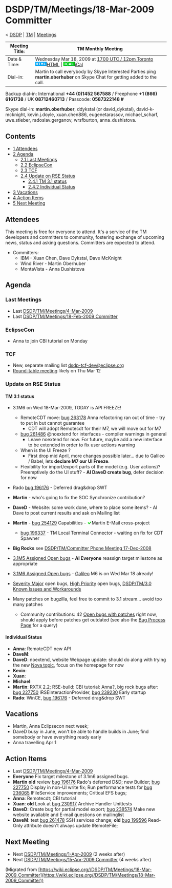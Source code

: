 

DSDP/TM/Meetings/18-Mar-2009 Committer
======================================

< [DSDP](https://wiki.eclipse.org/DSDP "DSDP")‎ | [TM](./TM "DSDP/TM")‎ | [Meetings](./Meetings "DSDP/TM/Meetings")

| Meeting Title: | **TM Monthly Meeting** |
| --- | --- |
| Date & Time: | Wednesday Mar 18, 2009 at [1700 UTC / 12pm Toronto](http://www.timeanddate.com/worldclock/fixedtime.html?month=3&day=18&year=2009&hour=17&min=00&sec=0&p1=0)   ![Html.gif](./images/Html.gif)[HTML](http://www.google.com/calendar/embed?src=vn70im36r00qeusu8nme50cils@group.calendar.google.com&ctz=Canada/Toronto) \| ![Ical.gif](./images/Ical.gif)[iCal](http://www.google.com/calendar/ical/vn70im36r00qeusu8nme50cils@group.calendar.google.com/public/basic.ics) |
| Dial-in: | Martin to call everybody by Skype   Interested Parties ping **martin.oberhuber** on Skype Chat for getting added to the call. |

Backup dial-in: International **+44 (0)1452 567588** / Freephone **+1 (866) 6161738** / UK **08712460713** / Passcode: **0587322148 #**

Skype dial-in: **martin.oberhuber**, ddykstal (or david\_dykstal), david-k-mcknight, kevin.j.doyle, xuan.chen886, eugenetarassov, michael\_scharf, uwe.stieber, radoslav.gerganov, wrsfburton, anna_dushistova.  

Contents
--------

*   [1 Attendees](#Attendees)
*   [2 Agenda](#Agenda)
    *   [2.1 Last Meetings](#Last-Meetings)
    *   [2.2 EclipseCon](#EclipseCon)
    *   [2.3 TCF](#TCF)
    *   [2.4 Update on RSE Status](#Update-on-RSE-Status)
        *   [2.4.1 TM 3.1 status](#TM-3.1-status)
        *   [2.4.2 Individual Status](#Individual-Status)
*   [3 Vacations](#Vacations)
*   [4 Action Items](#Action-Items)
*   [5 Next Meeting](#Next-Meeting)

Attendees
---------

This meeting is free for everyone to attend. It's a service of the TM developers and committers to community, fostering exchange of upcoming news, status and asking questions. Committers are expected to attend.

*   Committers:
    *   IBM - Xuan Chen, Dave Dykstal, Dave McKnight
    *   Wind River - Martin Oberhuber
    *   MontaVista - Anna Dushistova

  

Agenda
------

### Last Meetings

*   Last [DSDP/TM/Meetings/4-Mar-2009](./4-Mar-2009 "DSDP/TM/Meetings/4-Mar-2009")
*   Last [DSDP/TM/Meetings/18-Feb-2009 Committer](./18-Feb-2009_Committer "DSDP/TM/Meetings/18-Feb-2009 Committer")

### EclipseCon

*   Anna to join CBI tutorial on Monday

### TCF

*   New, separate mailing list [dsdp-tcf-dev@eclipse.org](https://dev.eclipse.org/mailman/listinfo/dsdp-tcf-dev)
*   [Round-table meeting](http://dev.eclipse.org/mhonarc/lists/dsdp-tcf-dev/msg00001.html) likely on Thu Mar 12

### Update on RSE Status

#### TM 3.1 status

*   3.1M6 on Wed 18-Mar-2009, TODAY is API FREEZE!
    *   RemoteCDT move: [bug 263178](https://bugs.eclipse.org/bugs/show_bug.cgi?id=263178) Anna refactoring ran out of time - try to put in but cannot guarantee
        *   CDT will adopt Remotecdt for their M7, we will move out for M7
    *   [bug 261486](https://bugs.eclipse.org/bugs/show_bug.cgi?id=261486) @noextend for interfaces - compiler warnings in general
        *   Leave noextend for now. For future, maybe add a new interface to be extended in order to fix user actions warning
    *   When is the UI Freeze ?
        *   First drop mid April, more changes possible later... due to Galileo / Babel, lets **declare M7 our UI Freeze**.
    *   Flexibility for import/export parts of the model (e.g. User actions)? Preemptively do the UI stuff? - **AI DaveD create bug**, defer decision for now
*   Rado [bug 196176](https://bugs.eclipse.org/bugs/show_bug.cgi?id=196176) \- Deferred drag&drop SWT
*   **Martin** \- who's going to fix the SOC Synchronize contribution?
*   **DaveD** \- Website: some work done, where to place some items? - AI Dave to post current results and ask on Mailing list
*   **Martin** \- [bug 254129](https://bugs.eclipse.org/bugs/show_bug.cgi?id=254129) Capabilities - ![Ok green.gif](./images/Ok_green.gif)Martin E-Mail cross-project
    *   [bug 196337](https://bugs.eclipse.org/bugs/show_bug.cgi?id=196337) \- TM Local Terminal Connector - waiting on fix for CDT Spawner

*   **Big Rocks** see [DSDP/TM/Committer Phone Meeting 17-Dec-2008](./Committer_Phone_Meeting_17-Dec-2008 "DSDP/TM/Committer Phone Meeting 17-Dec-2008")
*   [3.1M5 Assigned Open bugs](https://bugs.eclipse.org/bugs/buglist.cgi?query_format=advanced&product=Target+Management&target_milestone=3.0&target_milestone=3.0.1&target_milestone=3.0.2&target_milestone=3.1+M2&target_milestone=3.1+M3&target_milestone=3.1+M4&target_milestone=3.1+M5&bug_status=UNCONFIRMED&bug_status=NEW&bug_status=ASSIGNED&bug_status=REOPENED&cmdtype=doit) \- **AI Everyone** reassign target milestone as appropriate
*   [3.1M6 Assigned Open bugs](https://bugs.eclipse.org/bugs/buglist.cgi?query_format=advanced&product=Target+Management&target_milestone=3.1+M6&bug_status=UNCONFIRMED&bug_status=NEW&bug_status=ASSIGNED&bug_status=REOPENED&cmdtype=doit) \- [Galileo](https://wiki.eclipse.org/Galileo "Galileo") M6 is on Wed Mar 18 already!
*   [Severity Major](https://bugs.eclipse.org/bugs/buglist.cgi?query_format=advanced&classification=DSDP&product=Target+Management&bug_status=UNCONFIRMED&bug_status=NEW&bug_status=ASSIGNED&bug_status=REOPENED&bug_severity=blocker&bug_severity=critical&bug_severity=major&cmdtype=doit) open bugs, [High Priority](https://bugs.eclipse.org/bugs/buglist.cgi?query_format=advanced&classification=DSDP&product=Target+Management&bug_status=UNCONFIRMED&bug_status=NEW&bug_status=ASSIGNED&bug_status=REOPENED&cmdtype=doit&field0-0-0=priority&type0-0-0=regexp&value0-0-0=P%5B12%5D&field0-0-1=bug_severity&type0-0-1=regexp&value0-0-1=blocker%7Ccritical%7Cmajor) open bugs, [DSDP/TM/3.0 Known Issues and Workarounds](./3.0_Known_Issues_and_Workarounds "DSDP/TM/3.0 Known Issues and Workarounds")
*   Many patches on bugzilla, feel free to commit to 3.1 stream... avoid too many patches
    *   Community contributions: 42 [Open bugs with patches](https://bugs.eclipse.org/bugs/buglist.cgi?query_format=advanced&classification=DSDP&product=Target+Management&bug_status=UNCONFIRMED&bug_status=NEW&bug_status=ASSIGNED&bug_status=REOPENED&cmdtype=doit&field0-0-0=attachments.ispatch&type0-0-0=equals&value0-0-0=1) right now, should apply before patches get outdated (see also the [Bug Process Page](https://www.eclipse.org/dsdp/tm/development/bug_process.php) for a query)

  

#### Individual Status

*   **Anna**: RemoteCDT new API
*   **DaveM**:
*   **DaveD**: noextend, website Webpage update: should do along with trying the new [Nova topic](http://dev.eclipse.org/mhonarc/lists/eclipse.org-committers/msg00725.html), focus on the homepage for now
*   **Kevin**:
*   **Xuan**:
*   **Michael**:
*   **Martin**: RXTX 2.2; RSE-build: CBI tutorial: Anna?, big rock bugs after: [bug 227750](https://bugs.eclipse.org/bugs/show_bug.cgi?id=227750) IRSEInteractionProvider, [bug 239230](https://bugs.eclipse.org/bugs/show_bug.cgi?id=239230) Early startup
*   **Rado**: WinCE, [bug 196176](https://bugs.eclipse.org/bugs/show_bug.cgi?id=196176) \- Deferred drag&drop SWT

  

  

Vacations
---------

*   Martin, Anna Eclipsecon next week;
*   DaveD busy in June, won't be able to handle builds in June; find somebody or have everything ready early
*   Anna travelling Apr 1

Action Items
------------

*   Last [DSDP/TM/Meetings/4-Mar-2009](./4-Mar-2009 "DSDP/TM/Meetings/4-Mar-2009")
*   **Everyone** Fix target milestone of 3.1m6 assigned bugs.
*   **Martin** **old** review [bug 196176](https://bugs.eclipse.org/bugs/show_bug.cgi?id=196176) Rado's deferred D&D; new Builder; [bug 227750](https://bugs.eclipse.org/bugs/show_bug.cgi?id=227750) Display in non-UI write fix; Run performance tests for [bug 236065](https://bugs.eclipse.org/bugs/show_bug.cgi?id=236065) IFileService improvements; Critical EFS bugs;
*   **Anna**: Remotecdt; CBI tutorial
*   **Xuan**: **old** Look at [bug 230917](https://bugs.eclipse.org/bugs/show_bug.cgi?id=230917) Archive Handler Unittests
*   **DaveD**: Create bug for partial model export; [bug 238574](https://bugs.eclipse.org/bugs/show_bug.cgi?id=238574) Make new website available and E-mail questions on mailinglist
*   **DaveM**: test [bug 261478](https://bugs.eclipse.org/bugs/show_bug.cgi?id=261478) SSH services change; **old** [bug 199596](https://bugs.eclipse.org/bugs/show_bug.cgi?id=199596) Read-Only attribute doesn't always update IRemoteFile;

Next Meeting
------------

*   Next [DSDP/TM/Meetings/1-Apr-2009](./1-Apr-2009 "DSDP/TM/Meetings/1-Apr-2009") (2 weeks after)
*   Next [DSDP/TM/Meetings/15-Apr-2009 Committer](./16-Apr-2009_Committer "DSDP/TM/Meetings/15-Apr-2009 Committer") (4 weeks after)


(Migrated from [https://wiki.eclipse.org//DSDP/TM/Meetings/18-Mar-2009_Committer](https://wiki.eclipse.org//DSDP/TM/Meetings/18-Mar-2009_Committer))